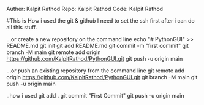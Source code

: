 Auther: Kalpit Rathod
Repo: Kalpit Rathod
Code: Kalpit Rathod

#This is How i used the git & github
I need to set the ssh first after i can do all this stuff.

…or create a new repository on the command line
echo "# PythonGUI" >> README.md
git init
git add README.md
git commit -m "first commit"
git branch -M main
git remote add origin https://github.com/KalpitRathod/PythonGUI.git
git push -u origin main

…or push an existing repository from the command line
git remote add origin https://github.com/KalpitRathod/PythonGUI.git
git branch -M main
git push -u origin main

..how i used
git add .
git commit "First Commit"
git push -u origin main
